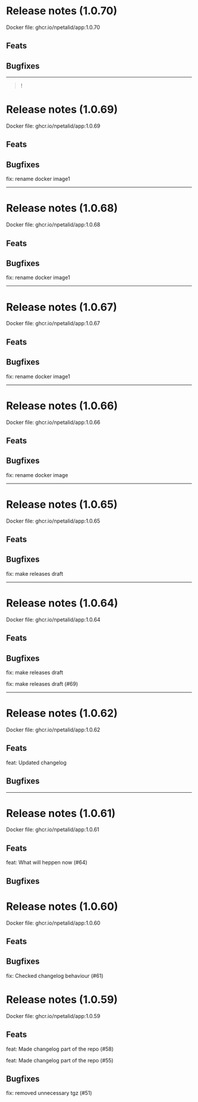 # Release notes (1.0.70)
Docker file: ghcr.io/npetalid/app:1.0.70
## Feats

## Bugfixes

---
>!
# Release notes (1.0.69)
Docker file: ghcr.io/npetalid/app:1.0.69
## Feats

## Bugfixes
fix: rename docker image1


---
# Release notes (1.0.68)
Docker file: ghcr.io/npetalid/app:1.0.68
## Feats

## Bugfixes
fix: rename docker image1


---
# Release notes (1.0.67)
Docker file: ghcr.io/npetalid/app:1.0.67
## Feats

## Bugfixes
fix: rename docker image1


---
# Release notes (1.0.66)
Docker file: ghcr.io/npetalid/app:1.0.66
## Feats

## Bugfixes
fix: rename docker image


---
# Release notes (1.0.65)
Docker file: ghcr.io/npetalid/app:1.0.65
## Feats

## Bugfixes
fix: make releases draft


---
# Release notes (1.0.64)
Docker file: ghcr.io/npetalid/app:1.0.64
## Feats

## Bugfixes
fix: make releases draft

fix: make releases draft (#69)



---
# Release notes (1.0.62)
Docker file: ghcr.io/npetalid/app:1.0.62
## Feats
feat: Updated changelog


## Bugfixes

---
# Release notes (1.0.61)
Docker file: ghcr.io/npetalid/app:1.0.61
## Feats
feat: What will heppen now (#64)


## Bugfixes
# Release notes (1.0.60)
Docker file: ghcr.io/npetalid/app:1.0.60
## Feats
## Bugfixes
fix: Checked changelog behaviour (#61)


# Release notes (1.0.59)
Docker file: ghcr.io/npetalid/app:1.0.59
## Feats
feat: Made changelog part of the repo (#58)


feat: Made changelog part of the repo (#55)


## Bugfixes
fix: removed unnecessary tgz (#51)

